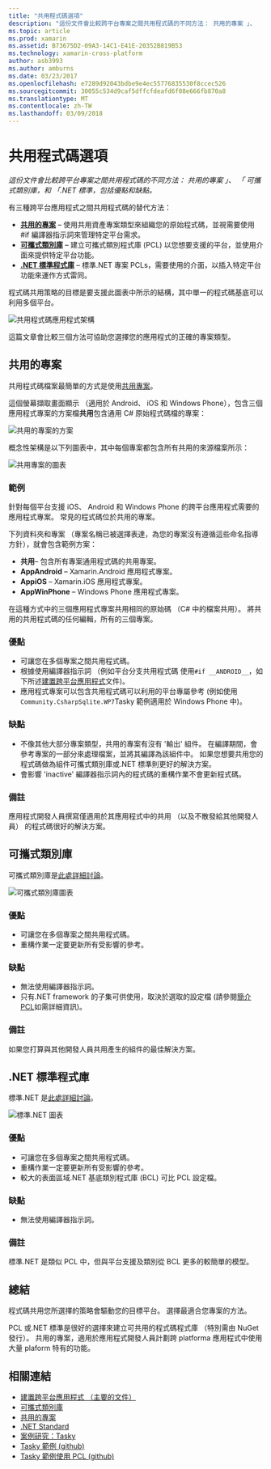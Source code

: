 ```yaml
---
title: "共用程式碼選項"
description: "這份文件會比較跨平台專案之間共用程式碼的不同方法： 共用的專案 」、 「 可攜式類別庫，和 「.NET 標準，包括優點和缺點。"
ms.topic: article
ms.prod: xamarin
ms.assetid: B73675D2-09A3-14C1-E41E-20352B819B53
ms.technology: xamarin-cross-platform
author: asb3993
ms.author: amburns
ms.date: 03/23/2017
ms.openlocfilehash: e7289d92043bdbe9e4ec55776835530f8ccec526
ms.sourcegitcommit: 30055c534d9caf5dffcfdeafd6f08e666fb870a8
ms.translationtype: MT
ms.contentlocale: zh-TW
ms.lasthandoff: 03/09/2018
---
```

# <a name="sharing-code-options"></a>共用程式碼選項

_這份文件會比較跨平台專案之間共用程式碼的不同方法： 共用的專案 」、 「 可攜式類別庫，和 「.NET 標準，包括優點和缺點。_

有三種跨平台應用程式之間共用程式碼的替代方法：

-   [**共用的專案**](#Shared_Projects) – 使用共用資產專案類型來組織您的原始程式碼，並視需要使用 #if 編譯器指示詞來管理特定平台需求。
-   [**可攜式類別庫**](#Portable_Class_Libraries) – 建立可攜式類別程式庫 (PCL) 以您想要支援的平台，並使用介面來提供特定平台功能。
-   [**.NET 標準程式庫**](#Net_Standard) – 標準.NET 專案 PCLs，需要使用的介面，以插入特定平台功能來運作方式雷同。

程式碼共用策略的目標是要支援此圖表中所示的結構，其中單一的程式碼基底可以利用多個平台。

 ![](code-sharing-images/conceptualarchitecture.png "共用程式碼應用程式架構")

這篇文章會比較三個方法可協助您選擇您的應用程式的正確的專案類型。

<a name="Shared_Projects" />

## <a name="shared-projects"></a>共用的專案

共用程式碼檔案最簡單的方式是使用[共用專案](~/cross-platform/app-fundamentals/shared-projects.md)。

這個螢幕擷取畫面顯示 （適用於 Android、 iOS 和 Windows Phone），包含三個應用程式專案的方案檔**共用**包含通用 C# 原始程式碼檔的專案：

 ![](code-sharing-images/sharedsolution.png "共用的專案的方案")

概念性架構是以下列圖表中，其中每個專案都包含所有共用的來源檔案所示：

 ![](code-sharing-images/sharedassetproject.png "共用專案的圖表")


### <a name="example"></a>範例

針對每個平台支援 iOS、 Android 和 Windows Phone 的跨平台應用程式需要的應用程式專案。 常見的程式碼位於共用的專案。

下列資料夾和專案 （專案名稱已被選擇表達，為您的專案沒有遵循這些命名指導方針），就會包含範例方案：

-   **共用**– 包含所有專案通用程式碼的共用專案。
-   **AppAndroid** – Xamarin.Android 應用程式專案。
-   **AppiOS** – Xamarin.iOS 應用程式專案。
-   **AppWinPhone** – Windows Phone 應用程式專案。


在這種方式中的三個應用程式專案共用相同的原始碼 （C# 中的檔案共用）。 將共用的共用程式碼的任何編輯，所有的三個專案。


### <a name="benefits"></a>優點

-  可讓您在多個專案之間共用程式碼。
-  根據使用編譯器指示詞 （例如平台分支共用程式碼 使用`#if __ANDROID__`，如下所述[建置跨平台應用程式](~/cross-platform/app-fundamentals/building-cross-platform-applications/index.md)文件)。
-  應用程式專案可以包含共用程式碼可以利用的平台專屬參考 (例如使用`Community.CsharpSqlite.WP7`Tasky 範例適用於 Windows Phone 中)。



### <a name="disadvantages"></a>缺點

-  不像其他大部分專案類型，共用的專案有沒有 '輸出' 組件。 在編譯期間，會參考專案的一部分來處理檔案，並將其編譯為該組件中。 如果您想要共用您的程式碼做為組件可攜式類別庫或.NET 標準則更好的解決方案。
-  會影響 'inactive' 編譯器指示詞內的程式碼的重構作業不會更新程式碼。


 <a name="Shared_Remarks" />

### <a name="remarks"></a>備註

應用程式開發人員撰寫僅適用於其應用程式中的共用 （以及不散發給其他開發人員） 的程式碼很好的解決方案。

 <a name="Portable_Class_Libraries" />


## <a name="portable-class-libraries"></a>可攜式類別庫


可攜式類別庫是[此處詳細討論](~/cross-platform/app-fundamentals/pcl.md)。

 ![](code-sharing-images/portableclasslibrary.png "可攜式類別庫圖表")


### <a name="benefits"></a>優點

-  可讓您在多個專案之間共用程式碼。
-  重構作業一定要更新所有受影響的參考。


### <a name="disadvantages"></a>缺點

-  無法使用編譯器指示詞。
-  只有.NET framework 的子集可供使用，取決於選取的設定檔 (請參閱[簡介 PCL](~/cross-platform/app-fundamentals/pcl.md)如需詳細資訊)。


### <a name="remarks"></a>備註

如果您打算與其他開發人員共用產生的組件的最佳解決方案。



<a name="Net_Standard" />

## <a name="net-standard-libraries"></a>.NET 標準程式庫

標準.NET 是[此處詳細討論](~/cross-platform/app-fundamentals/net-standard.md)。

![](code-sharing-images/netstandard.png "標準.NET 圖表")

### <a name="benefits"></a>優點

-  可讓您在多個專案之間共用程式碼。
-  重構作業一定要更新所有受影響的參考。
-  較大的表面區域.NET 基底類別程式庫 (BCL) 可比 PCL 設定檔。

### <a name="disadvantages"></a>缺點

 -  無法使用編譯器指示詞。

### <a name="remarks"></a>備註

標準.NET 是類似 PCL 中，但與平台支援及類別從 BCL 更多的較簡單的模型。



## <a name="summary"></a>總結

程式碼共用您所選擇的策略會驅動您的目標平台。 選擇最適合您專案的方法。

PCL 或.NET 標準是很好的選擇來建立可共用的程式碼程式庫 （特別需由 NuGet 發行）。 共用的專案，適用於應用程式開發人員計劃跨 platforma 應用程式中使用大量 plaform 特有的功能。


## <a name="related-links"></a>相關連結

- [建置跨平台應用程式 （主要的文件）](~/cross-platform/app-fundamentals/building-cross-platform-applications/index.md)
- [可攜式類別庫](~/cross-platform/app-fundamentals/pcl.md)
- [共用的專案](~/cross-platform/app-fundamentals/shared-projects.md)
- [.NET Standard](~/cross-platform/app-fundamentals/net-standard.md)
- [案例研究：Tasky](~/cross-platform/app-fundamentals/building-cross-platform-applications/case-study-tasky.md)
- [Tasky 範例 (github)](https://github.com/xamarin/mobile-samples/tree/master/Tasky)
- [Tasky 範例使用 PCL (github)](https://github.com/xamarin/mobile-samples/tree/master/TaskyPortable)
